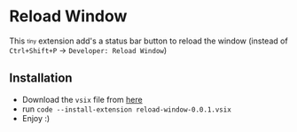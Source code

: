 # Reload Window

This <sub><sup>tiny</sup></sub> extension add's a status bar button to reload the window (instead of `Ctrl+Shift+P` &rarr; `Developer: Reload Window`)

## Installation
* Download the `vsix` file from [here](https://github.com/roeibh/reload-window/releases/tag/first-release)
* run `code --install-extension reload-window-0.0.1.vsix`
* Enjoy :)
